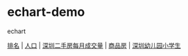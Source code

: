 # echart-demo
echart

[排名](https://guoao2016.github.io/echart-demo/ranking.html) | 
[人口](https://guoao2016.github.io/echart-demo/people.html) | 
[深圳二手房每月成交量](https://guoao2016.github.io/echart-demo/esf.html) | 
[商品房](https://guoao2016.github.io/echart-demo/building.html) | 
[深圳幼儿园小学生](https://guoao2016.github.io/echart-demo/szstudents.html)
